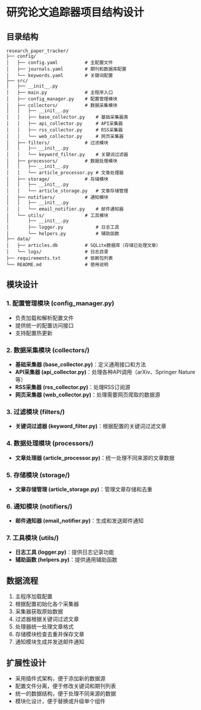 # 研究论文追踪器项目结构设计

## 目录结构
```
research_paper_tracker/
├── config/
│   ├── config.yaml          # 主配置文件
│   ├── journals.yaml        # 期刊和数据库配置
│   └── keywords.yaml        # 关键词配置
├── src/
│   ├── __init__.py
│   ├── main.py              # 主程序入口
│   ├── config_manager.py    # 配置管理模块
│   ├── collectors/          # 数据采集模块
│   │   ├── __init__.py
│   │   ├── base_collector.py    # 基础采集器类
│   │   ├── api_collector.py     # API采集器
│   │   ├── rss_collector.py     # RSS采集器
│   │   └── web_collector.py     # 网页采集器
│   ├── filters/             # 过滤模块
│   │   ├── __init__.py
│   │   └── keyword_filter.py    # 关键词过滤器
│   ├── processors/          # 数据处理模块
│   │   ├── __init__.py
│   │   └── article_processor.py # 文章处理器
│   ├── storage/             # 存储模块
│   │   ├── __init__.py
│   │   └── article_storage.py   # 文章存储管理
│   ├── notifiers/           # 通知模块
│   │   ├── __init__.py
│   │   └── email_notifier.py    # 邮件通知器
│   └── utils/               # 工具模块
│       ├── __init__.py
│       ├── logger.py            # 日志工具
│       └── helpers.py           # 辅助函数
├── data/
│   ├── articles.db          # SQLite数据库（存储已处理文章）
│   └── logs/                # 日志目录
├── requirements.txt         # 依赖包列表
└── README.md                # 使用说明
```

## 模块设计

### 1. 配置管理模块 (config_manager.py)
- 负责加载和解析配置文件
- 提供统一的配置访问接口
- 支持配置热更新

### 2. 数据采集模块 (collectors/)
- **基础采集器 (base_collector.py)**：定义通用接口和方法
- **API采集器 (api_collector.py)**：处理各种API调用（arXiv、Springer Nature等）
- **RSS采集器 (rss_collector.py)**：处理RSS订阅源
- **网页采集器 (web_collector.py)**：处理需要网页爬取的数据源

### 3. 过滤模块 (filters/)
- **关键词过滤器 (keyword_filter.py)**：根据配置的关键词过滤文章

### 4. 数据处理模块 (processors/)
- **文章处理器 (article_processor.py)**：统一处理不同来源的文章数据

### 5. 存储模块 (storage/)
- **文章存储管理 (article_storage.py)**：管理文章存储和去重

### 6. 通知模块 (notifiers/)
- **邮件通知器 (email_notifier.py)**：生成和发送邮件通知

### 7. 工具模块 (utils/)
- **日志工具 (logger.py)**：提供日志记录功能
- **辅助函数 (helpers.py)**：提供通用辅助函数

## 数据流程
1. 主程序加载配置
2. 根据配置初始化各个采集器
3. 采集器获取原始数据
4. 过滤器根据关键词过滤文章
5. 处理器统一处理文章格式
6. 存储模块检查去重并保存文章
7. 通知模块生成并发送邮件通知

## 扩展性设计
- 采用插件式架构，便于添加新的数据源
- 配置文件分离，便于修改关键词和期刊列表
- 统一的数据结构，便于处理不同来源的数据
- 模块化设计，便于替换或升级单个组件
